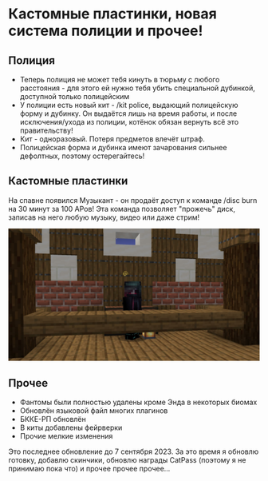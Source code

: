 # Кастомные пластинки, новая система полиции и прочее!

## Полиция

- Теперь полиция не может тебя кинуть в тюрьму с любого расстояния - для этого ей нужно тебя убить специальной дубинкой, доступной только полицейским
- У полиции есть новый кит - /kit police, выдающий полицейскую форму и дубинку. Он выдаётся лишь на время работы, и после исключения/ухода из полиции, котёнок обязан вернуть всё это правительству!
- Кит - одноразовый. Потеря предметов влечёт штраф.
- Полицейская форма и дубинка имеют зачарования сильнее дефолтных, поэтому остерегайтесь!

## Кастомные пластинки

На спавне появился Музыкант - он продаёт доступ к команде /disc burn на 30 минут за 100 АРов! Эта команда позволяет "прожечь" диск, записав на него любую музыку, видео или даже стрим!

![alt](/assets/updates/5season/5_4/music.jpg)

## Прочее

- Фантомы были полностью удалены кроме Энда в некоторых биомах
- Обновлён языковой файл многих плагинов
- БККЕ-РП обновлён
- В киты добавлены фейрверки
- Прочие мелкие изменения

Это последнее обновление до 7 сентября 2023. За это время я обновлю готовку, добавлю скинчики, обновлю награды CatPass (поэтому я не принимаю пока что) и прочее прочее прочее...